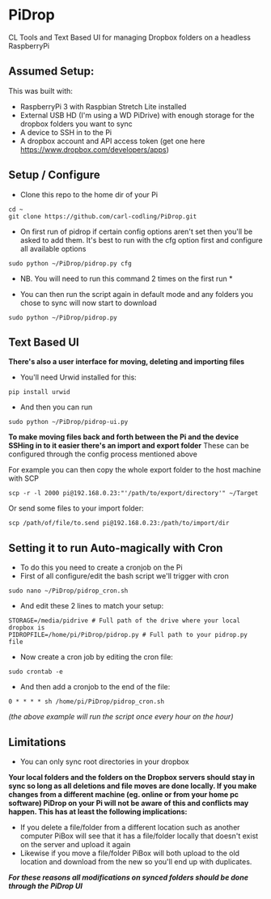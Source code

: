 # PiDrop
CL Tools and Text Based UI for managing Dropbox folders on a headless RaspberryPi

## Assumed Setup:

This was built with:
- RaspberryPi 3 with Raspbian Stretch Lite installed
- External USB HD (I'm using a WD PiDrive) with enough storage for the dropbox folders you want to sync
- A device to SSH in to the Pi
- A dropbox account and API access token (get one here https://www.dropbox.com/developers/apps)

## Setup / Configure

- Clone this repo to the home dir of your Pi
```console
cd ~
git clone https://github.com/carl-codling/PiDrop.git
```
- On first run of pidrop if certain config options aren't set then you'll be asked to add them. It's best to run with the cfg option first and configure all available options
```console
sudo python ~/PiDrop/pidrop.py cfg
```
* NB. You will need to run this command 2 times on the first run *
- You can then run the script again in default mode and any folders you chose to sync will now start to download 
```console
sudo python ~/PiDrop/pidrop.py 
```

## Text Based UI

__There's also a user interface for moving, deleting and importing files__

- You'll need Urwid installed for this:
```console
pip install urwid
```
- And then you can run
```console
sudo python ~/PiDrop/pidrop-ui.py 
```

__To make moving files back and forth between the Pi and the device SSHing in to it easier there's an import and export folder__
These can be configured through the config process mentioned above

For example you can then copy the whole export folder to the host machine with SCP
```console
scp -r -l 2000 pi@192.168.0.23:"'/path/to/export/directory'" ~/Target
```

Or send some files to your import folder:
```console
scp /path/of/file/to.send pi@192.168.0.23:/path/to/import/dir
```

## Setting it to run Auto-magically with Cron

- To do this you need to create a cronjob on the Pi
- First of all configure/edit the bash script we'll trigger with cron
```console
sudo nano ~/PiDrop/pidrop_cron.sh
```
- And edit these 2 lines to match your setup:
```
STORAGE=/media/pidrive # Full path of the drive where your local dropbox is
PIDROPFILE=/home/pi/PiDrop/pidrop.py # Full path to your pidrop.py file 
```
- Now create a cron job by editing the cron file:
```console
sudo crontab -e
```
- And then add a cronjob to the end of the file:
```
0 * * * * sh /home/pi/PiDrop/pidrop_cron.sh
```
*(the above example will run the script once every hour on the hour)*

## Limitations
- You can only sync root directories in your dropbox

__Your local folders and the folders on the Dropbox servers should stay in sync so long as all deletions and file moves are done locally. If you make changes from a different machine  (eg. online or from your home pc software) PiDrop on your Pi will not be aware of this and conflicts may happen. This has at least the following implications:__
- If you delete a file/folder from a different location such as another computer PiBox will see that it has a file/folder locally that doesn't exist on the server and upload it again
- Likewise if you move a file/folder PiBox will both upload to the old location and download from the new so you'll end up with duplicates.

*__For these reasons all modifications on synced folders should be done through the PiDrop UI__*